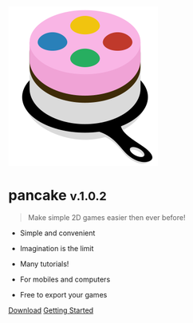 ![logo](logo_small.svg)

# pancake <small>v.1.0.2</small>

> Make simple 2D games easier then ever before!

- Simple and convenient

- Imagination is the limit

- Many tutorials!

- For mobiles and computers

- Free to export your games

[Download](https://github.com/pancake-library/pancake)
[Getting Started](http://mightypancake.games/#/tutorials/Getting_Started)
